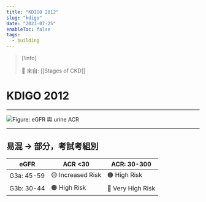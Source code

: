 ```yaml
---
title: "KDIGO 2012"
slug: "kdigo"
date: "2023-07-25"
enableToc: false
tags:
  - building
---
```


> [!info]
>
> 🌱 來自: [[Stages of CKD]]

# KDIGO 2012

---

![Figure: eGFR 與 urine ACR](https://i.imgur.com/S31k4ct.png)

---

## 易混 → 部分，考試考組別

| eGFR       | ACR <30           | ACR: 30-300       |
| ---------- | ----------------- | ----------------- |
| G3a: 45-59 | 🟡 Increased Risk | 🟠 High Risk      |
| G3b: 30-44 | 🟠 High Risk      | 🔴 Very High Risk |

